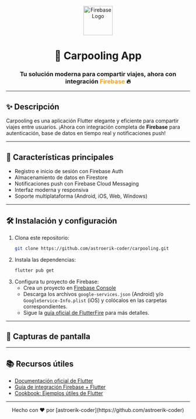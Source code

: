 
<div align="center">
  <img src="https://firebase.google.com/images/brand-guidelines/logo-logomark.png" width="80" alt="Firebase Logo"/>
  <h1>🚗 Carpooling App</h1>
  <h3>Tu solución moderna para compartir viajes, ahora con integración <span style="color:#FFA611">Firebase</span> 🔥</h3>
</div>

---

## ✨ Descripción

Carpooling es una aplicación Flutter elegante y eficiente para compartir viajes entre usuarios. ¡Ahora con integración completa de <b>Firebase</b> para autenticación, base de datos en tiempo real y notificaciones push!

---

## 🚀 Características principales

- Registro e inicio de sesión con Firebase Auth
- Almacenamiento de datos en Firestore
- Notificaciones push con Firebase Cloud Messaging
- Interfaz moderna y responsiva
- Soporte multiplataforma (Android, iOS, Web, Windows)

---

## 🛠️ Instalación y configuración

1. Clona este repositorio:
   ```bash
   git clone https://github.com/astroerik-coder/carpooling.git
   ```
2. Instala las dependencias:
   ```bash
   flutter pub get
   ```
3. Configura tu proyecto de Firebase:
   - Crea un proyecto en [Firebase Console](https://console.firebase.google.com/)
   - Descarga los archivos `google-services.json` (Android) y/o `GoogleService-Info.plist` (iOS) y colócalos en las carpetas correspondientes.
   - Sigue la [guía oficial de FlutterFire](https://firebase.flutter.dev/docs/overview) para más detalles.

---

## 📸 Capturas de pantalla

<!-- Agrega aquí capturas de pantalla de la app -->

---

## 📚 Recursos útiles

- [Documentación oficial de Flutter](https://docs.flutter.dev/)
- [Guía de integración Firebase + Flutter](https://firebase.flutter.dev/docs/overview)
- [Cookbook: Ejemplos útiles de Flutter](https://docs.flutter.dev/cookbook)

---

<div align="center">
  Hecho con ❤️ por [astroerik-coder](https://github.com/astroerik-coder)
</div>
